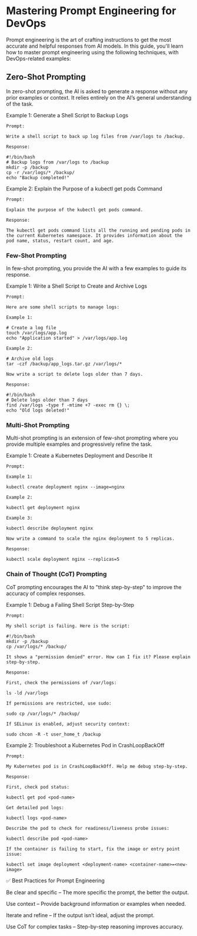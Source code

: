 # Mastering Prompt Engineering for DevOps

Prompt engineering is the art of crafting instructions to get the most accurate and helpful responses from AI models. In this guide, you'll learn how to master prompt engineering using the following techniques, with DevOps-related examples:

## Zero-Shot Prompting

In zero-shot prompting, the AI is asked to generate a response without any prior examples or context. It relies entirely on the AI’s general understanding of the task.

Example 1: Generate a Shell Script to Backup Logs

```
Prompt:

Write a shell script to back up log files from /var/logs to /backup.

Response:

#!/bin/bash
# Backup logs from /var/logs to /backup
mkdir -p /backup
cp -r /var/logs/* /backup/
echo "Backup completed!"
```

Example 2: Explain the Purpose of a kubectl get pods Command

```
Prompt:

Explain the purpose of the kubectl get pods command.

Response:

The kubectl get pods command lists all the running and pending pods in the current Kubernetes namespace. It provides information about the pod name, status, restart count, and age.
```

### Few-Shot Prompting

In few-shot prompting, you provide the AI with a few examples to guide its response.

Example 1: Write a Shell Script to Create and Archive Logs

```
Prompt:

Here are some shell scripts to manage logs:

Example 1:

# Create a log file
touch /var/logs/app.log
echo "Application started" > /var/logs/app.log

Example 2:

# Archive old logs
tar -czf /backup/app_logs.tar.gz /var/logs/*

Now write a script to delete logs older than 7 days.

Response:

#!/bin/bash
# Delete logs older than 7 days
find /var/logs -type f -mtime +7 -exec rm {} \;
echo "Old logs deleted!"
```

### Multi-Shot Prompting

Multi-shot prompting is an extension of few-shot prompting where you provide multiple examples and progressively refine the task.

Example 1: Create a Kubernetes Deployment and Describe It

```
Prompt:

Example 1:

kubectl create deployment nginx --image=nginx

Example 2:

kubectl get deployment nginx

Example 3:

kubectl describe deployment nginx

Now write a command to scale the nginx deployment to 5 replicas.

Response:

kubectl scale deployment nginx --replicas=5
```

### Chain of Thought (CoT) Prompting

CoT prompting encourages the AI to "think step-by-step" to improve the accuracy of complex responses.

Example 1: Debug a Failing Shell Script Step-by-Step

```
Prompt:

My shell script is failing. Here is the script:

#!/bin/bash
mkdir -p /backup
cp /var/logs/* /backup/

It shows a "permission denied" error. How can I fix it? Please explain step-by-step.

Response:

First, check the permissions of /var/logs:

ls -ld /var/logs

If permissions are restricted, use sudo:

sudo cp /var/logs/* /backup/

If SELinux is enabled, adjust security context:

sudo chcon -R -t user_home_t /backup
```

Example 2: Troubleshoot a Kubernetes Pod in CrashLoopBackOff

```
Prompt:

My Kubernetes pod is in CrashLoopBackOff. Help me debug step-by-step.

Response:

First, check pod status:

kubectl get pod <pod-name>

Get detailed pod logs:

kubectl logs <pod-name>

Describe the pod to check for readiness/liveness probe issues:

kubectl describe pod <pod-name>

If the container is failing to start, fix the image or entry point issue:

kubectl set image deployment <deployment-name> <container-name>=<new-image>
```

✅ Best Practices for Prompt Engineering

Be clear and specific – The more specific the prompt, the better the output.

Use context – Provide background information or examples when needed.

Iterate and refine – If the output isn’t ideal, adjust the prompt.

Use CoT for complex tasks – Step-by-step reasoning improves accuracy.

